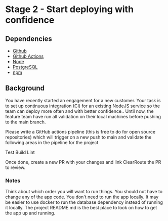 # Stage 2 - Start deploying with confidence

## Dependencies
- [Github](https://github.com/)
- [Github Actions](https://github.com/)
- [Node](https://nodejs.org/en/)
- [PostgreSQL](https://www.postgresql.org/)
- [npm](https://www.npmjs.com/)

## Background

You have recently started an engagement for a new customer. Your task is to set up continuous integration (CI) for an existing NodeJS service so the team can deploy more often and with better confidence..
Until now, the feature team have run all validation on their local machines before pushing to the main branch. 


Please write a GitHub actions pipeline (this is free to do for open source repositories) which will trigger on a new push to main and validate the following areas in the pipeline for the project

Test
Build
Lint

Once done, create a new PR with your changes and link ClearRoute the PR to review.

### Notes
Think about which order you will want to run things.
You should not have to change any of the app code.
You don't need to run the app locally.
It may be easier to use docker to run the database dependency instead of running it locally.
The project README.md is the best place to look on how to get the app up and running.